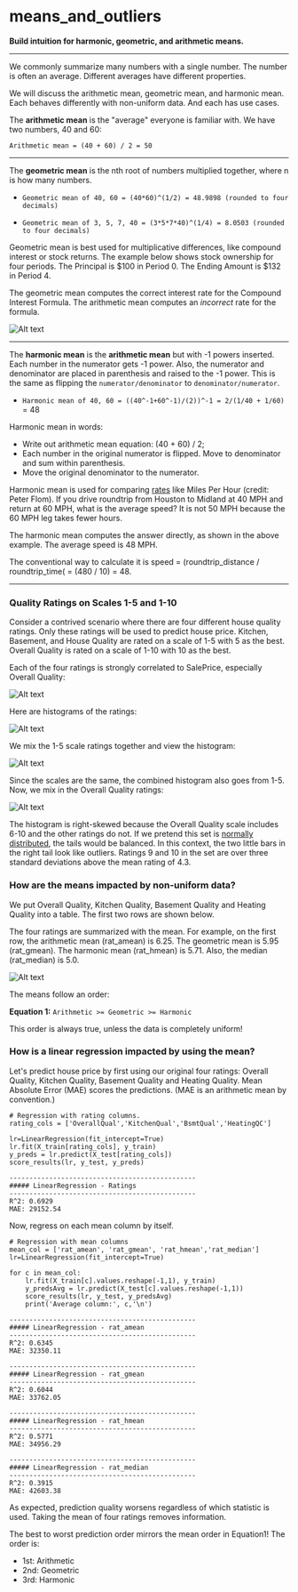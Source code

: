 # means_and_outliers
**Build intuition for harmonic, geometric, and arithmetic means.**
***

We commonly summarize many numbers with a single number.  The number is often an average.  Different averages have different properties.  

We will discuss the arithmetic mean, geometric mean, and harmonic mean.  Each behaves differently with non-uniform data. And each has use cases.

The **arithmetic mean** is the "average" everyone is familiar with.  We have two numbers, 40 and 60:

`Arithmetic mean = (40 + 60) / 2 = 50`

***
The **geometric mean** is the nth root of numbers multiplied together, where n is how many numbers.

* `Geometric mean of 40, 60 = (40*60)^(1/2) = 48.9898 (rounded to four decimals)`

* `Geometric mean of 3, 5, 7, 40 = (3*5*7*40)^(1/4) = 8.0503 (rounded to four decimals)`

Geometric mean is best used for multiplicative differences, like compound interest or stock returns.  The example below shows stock ownership for four periods.  The Principal is $100 in Period 0.  The Ending Amount is $132 in Period 4.

The geometric mean computes the correct interest rate for the Compound Interest Formula.  The arithmetic mean computes an *incorrect* rate for the formula.

![Alt text](images/stock_returns.PNG)

***
The **harmonic mean** is the **arithmetic mean** but with -1 powers inserted. Each number in the numerator gets -1 power.  Also, the numerator and denominator are placed in parenthesis and raised to the -1 power.  This is the same as flipping the `numerator/denominator` to `denominator/numerator`.

* `Harmonic mean of 40, 60 = ((40^-1+60^-1)/(2))^-1 = 2/(1/40 + 1/60)` = 48

Harmonic mean in words:
* Write out arithmetic mean equation: (40 + 60) / 2; 
* Each number in the original numerator is flipped.  Move to denominator and sum within parenthesis.
* Move the original denominator to the numerator.

Harmonic mean is used for comparing [rates](https://stats.stackexchange.com/questions/23117/which-mean-to-use-and-when) like Miles Per Hour (credit: Peter Flom).  If you drive roundtrip from Houston to Midland at 40 MPH and return at 60 MPH, what is the average speed?  It is not 50 MPH because the 60 MPH leg takes fewer hours.

The harmonic mean computes the answer directly, as shown in the above example.  The average speed is 48 MPH.

The conventional way to calculate it is speed = (roundtrip_distance / roundtrip_time( = (480 / 10) = 48.

***
### Quality Ratings on Scales 1-5 and 1-10
Consider a contrived scenario where there are four different house quality ratings.  Only these ratings will be used to predict house price.  Kitchen, Basement, and House Quality are rated on a scale of 1-5 with 5 as the best.  Overall Quality is rated on a scale of 1-10 with 10 as the best.

Each of the four ratings is strongly correlated to SalePrice, especially Overall Quality:

![Alt text](images/rating_corrs.PNG)

Here are histograms of the ratings:

![Alt text](images/four_ratings.PNG)

We mix the 1-5 scale ratings together and view the histogram:

![Alt text](images/all_1_5_ratings_combined.PNG)

Since the scales are the same, the combined histogram also goes from 1-5.  Now, we mix in the Overall Quality ratings:

![Alt text](images/four_ratings_combined.PNG)

The histogram is right-skewed because the Overall Quality scale includes 6-10 and the other ratings do not.  If we pretend this set is [normally distributed](https://www.mathsisfun.com/data/standard-normal-distribution.html), the tails would be balanced.  In this context, the two little bars in the right tail look like outliers.  Ratings 9 and 10 in the set are over three standard deviations above the mean rating of 4.3.

### How are the means impacted by non-uniform data?

We put Overall Quality, Kitchen Quality, Basement Quality and Heating Quality into a table.  The first two rows are shown below.

The four ratings are summarized with the mean.  For example, on the first row, the arithmetic mean (rat_amean) is 6.25.  The geometric mean is 5.95 (rat_gmean).  The harmonic mean (rat_hmean) is 5.71.  Also, the median (rat_median) is 5.0.

![Alt text](images/ratings_and_means.PNG)

The means follow an order:  

**Equation 1:** `Arithmetic >= Geometric >= Harmonic`

This order is always true, unless the data is completely uniform!

### How is a linear regression impacted by using the mean?

Let's predict house price by first using our original four ratings:  Overall Quality, Kitchen Quality, Basement Quality and Heating Quality.  Mean Absolute Error (MAE) scores the predictions.  (MAE is an arithmetic mean by convention.)

```
# Regression with rating columns.
rating_cols = ['OverallQual','KitchenQual','BsmtQual','HeatingQC']
           
lr=LinearRegression(fit_intercept=True)
lr.fit(X_train[rating_cols], y_train)
y_preds = lr.predict(X_test[rating_cols])
score_results(lr, y_test, y_preds)

-----------------------------------------------
##### LinearRegression - Ratings
-----------------------------------------------
R^2: 0.6929
MAE: 29152.54
```

Now, regress on each mean column by itself.

```
# Regression with mean columns
mean_col = ['rat_amean', 'rat_gmean', 'rat_hmean','rat_median']
lr=LinearRegression(fit_intercept=True)

for c in mean_col: 
    lr.fit(X_train[c].values.reshape(-1,1), y_train)
    y_predsAvg = lr.predict(X_test[c].values.reshape(-1,1))    
    score_results(lr, y_test, y_predsAvg)
    print('Average column:', c,'\n')
    
-----------------------------------------------
##### LinearRegression - rat_amean
-----------------------------------------------
R^2: 0.6345
MAE: 32350.11

-----------------------------------------------
##### LinearRegression - rat_gmean
-----------------------------------------------
R^2: 0.6044
MAE: 33762.05

-----------------------------------------------
##### LinearRegression - rat_hmean
-----------------------------------------------
R^2: 0.5771
MAE: 34956.29

-----------------------------------------------
##### LinearRegression - rat_median
-----------------------------------------------
R^2: 0.3915
MAE: 42603.38
```
As expected, prediction quality worsens regardless of which statistic is used.  Taking the mean of four ratings removes information.

The best to worst prediction order mirrors the mean order in Equation1!  The order is: 

* 1st: Arithmetic
* 2nd: Geometric
* 3rd: Harmonic
